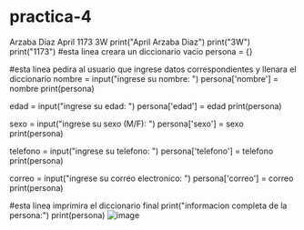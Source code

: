 # practica-4
Arzaba Diaz April 1173 3W
print("April Arzaba Diaz")
print("3W")
print("1173")
#esta linea creara un diccionario vacio
persona = {}

#esta linea pedira al usuario que ingrese datos correspondientes y llenara el diccionario
nombre = input("ingrese su nombre: ")
persona['nombre'] = nombre
print(persona)

edad = input("ingrese su edad: ")
persona['edad'] = edad
print(persona)

sexo = input("ingrese su sexo (M/F): ")
persona['sexo'] = sexo
print(persona)

telefono = input("ingrese su telefono: ")
persona['telefono'] = telefono
print(persona)

correo = input("ingrese su correo electronico: ")
persona['correo'] = correo
print(persona)

#esta linea imprimira el diccionario final
print("informacion completa de la persona:")
print(persona)
![image](https://github.com/user-attachments/assets/20bf986a-3481-4f7e-be22-667577adc151)

